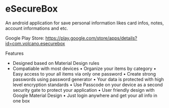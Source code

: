 eSecureBox
=========

An android application for save personal information likes card infos, notes, account informations and etc.

Google Play Store: https://play.google.com/store/apps/details?id=com.volcano.esecurebox

Features
* Designed based on Material Design rules
* Compatiable with most devices
• Organize your items by category
• Easy access to your all items via only one password
• Create strong passwords using password generator
• Your data is protected with high level encryption standards
• Use Passcode on your device as a second security gate to protect your application
• User friendly design with Google Material Design
• Just login anywhere and get your all info in one box
